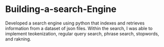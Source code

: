 # Building-a-search-Engine



Developed a search engine using python that indexes and retrieves information from a dataset of json files. 
Within the search, I was able to implement teokenization, regular query search, phrase search, stopwords, and rakning. 
